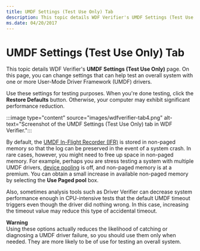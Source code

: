 ```yaml
---
title: UMDF Settings (Test Use Only) Tab
description: This topic details WDF Verifier's UMDF Settings (Test Use Only) page.
ms.date: 04/20/2017
---
```


# UMDF Settings (Test Use Only) Tab

This topic details WDF Verifier's **UMDF Settings (Test Use Only)** page. On this page, you can change settings that can help test an overall system with one or more User-Mode Driver Framework (UMDF) drivers.

Use these settings for testing purposes. When you're done testing, click the **Restore Defaults** button. Otherwise, your computer may exhibit significant performance reduction.

:::image type="content" source="images/wdfverifier-tab4.png" alt-text="Screenshot of the UMDF Settings (Test Use Only) tab in WDF Verifier.":::

By default, the [UMDF In-Flight Recorder (IFR)](../wdf/using-the-framework-s-event-logger.md) is stored in non-paged memory so that the log can be preserved in the event of a system crash. In rare cases, however, you might need to free up space in non-paged memory. For example, perhaps you are stress testing a system with multiple UMDF drivers, [device pooling](../wdf/using-device-pooling-in-umdf-drivers.md) is off, and non-paged memory is at a premium. You can obtain a small increase in available non-paged memory by selecting the **Use Paged pool** box.

Also, sometimes analysis tools such as Driver Verifier can decrease system performance enough in CPU-intensive tests that the default UMDF timeout triggers even though the driver did nothing wrong. In this case, increasing the timeout value may reduce this type of accidental timeout.

**Warning**  
Using these options actually reduces the likelihood of catching or diagnosing a UMDF driver failure, so you should use them only when needed. They are more likely to be of use for testing an overall system.
